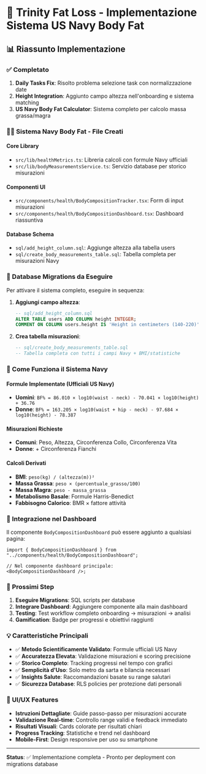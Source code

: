 # 🎯 Trinity Fat Loss - Implementazione Sistema US Navy Body Fat

## 📊 Riassunto Implementazione

### ✅ Completato

1. **Daily Tasks Fix**: Risolto problema selezione task con normalizzazione date
2. **Height Integration**: Aggiunto campo altezza nell'onboarding e sistema matching
3. **US Navy Body Fat Calculator**: Sistema completo per calcolo massa grassa/magra

### 🏊‍♂️ Sistema Navy Body Fat - File Creati

#### Core Library

- `src/lib/healthMetrics.ts`: Libreria calcoli con formule Navy ufficiali
- `src/lib/bodyMeasurementsService.ts`: Servizio database per storico misurazioni

#### Componenti UI

- `src/components/health/BodyCompositionTracker.tsx`: Form di input misurazioni
- `src/components/health/BodyCompositionDashboard.tsx`: Dashboard riassuntiva

#### Database Schema

- `sql/add_height_column.sql`: Aggiunge altezza alla tabella users
- `sql/create_body_measurements_table.sql`: Tabella completa per misurazioni Navy

### 🔧 Database Migrations da Eseguire

Per attivare il sistema completo, eseguire in sequenza:

1. **Aggiungi campo altezza**:

   ```sql
   -- sql/add_height_column.sql
   ALTER TABLE users ADD COLUMN height INTEGER;
   COMMENT ON COLUMN users.height IS 'Height in centimeters (140-220)';
   ```

2. **Crea tabella misurazioni**:
   ```sql
   -- sql/create_body_measurements_table.sql
   -- Tabella completa con tutti i campi Navy + BMI/statistiche
   ```

### 📏 Come Funziona il Sistema Navy

#### Formule Implementate (Ufficiali US Navy)

- **Uomini**: `BF% = 86.010 × log10(waist - neck) - 70.041 × log10(height) + 36.76`
- **Donne**: `BF% = 163.205 × log10(waist + hip - neck) - 97.684 × log10(height) - 78.387`

#### Misurazioni Richieste

- **Comuni**: Peso, Altezza, Circonferenza Collo, Circonferenza Vita
- **Donne**: + Circonferenza Fianchi

#### Calcoli Derivati

- **BMI**: `peso(kg) / (altezza(m))²`
- **Massa Grassa**: `peso × (percentuale_grasso/100)`
- **Massa Magra**: `peso - massa_grassa`
- **Metabolismo Basale**: Formule Harris-Benedict
- **Fabbisogno Calorico**: BMR × fattore attività

### 🎯 Integrazione nel Dashboard

Il componente `BodyCompositionDashboard` può essere aggiunto a qualsiasi pagina:

```tsx
import { BodyCompositionDashboard } from "../components/health/BodyCompositionDashboard";

// Nel componente dashboard principale:
<BodyCompositionDashboard />;
```

### 🚀 Prossimi Step

1. **Eseguire Migrations**: SQL scripts per database
2. **Integrare Dashboard**: Aggiungere componente alla main dashboard
3. **Testing**: Test workflow completo onboarding → misurazioni → analisi
4. **Gamification**: Badge per progressi e obiettivi raggiunti

### 💡 Caratteristiche Principali

- ✅ **Metodo Scientificamente Validato**: Formule ufficiali US Navy
- ✅ **Accuratezza Elevata**: Validazione misurazioni e scoring precisione
- ✅ **Storico Completo**: Tracking progressi nel tempo con grafici
- ✅ **Semplicità d'Uso**: Solo metro da sarta e bilancia necessari
- ✅ **Insights Salute**: Raccomandazioni basate su range salutari
- ✅ **Sicurezza Database**: RLS policies per protezione dati personali

### 🎨 UI/UX Features

- **Istruzioni Dettagliate**: Guide passo-passo per misurazioni accurate
- **Validazione Real-time**: Controllo range validi e feedback immediato
- **Risultati Visuali**: Cards colorate per risultati chiari
- **Progress Tracking**: Statistiche e trend nel dashboard
- **Mobile-First**: Design responsive per uso su smartphone

---

**Status**: ✅ Implementazione completa - Pronto per deployment con migrations database
